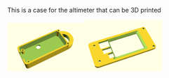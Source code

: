 This is a case for the altimeter that can be 3D printed

<img src="/3Dcase/case 1.png" width="35%"><img src="/3Dcase/case 2.png" width="35%">
